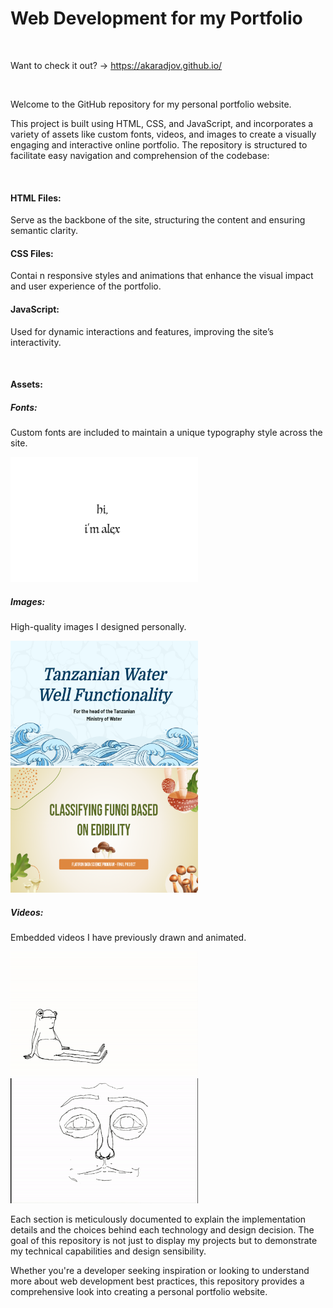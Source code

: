 # Web Development for my Portfolio

<br>

Want to check it out? -> https://akaradjov.github.io/


<br>

Welcome to the GitHub repository for my personal portfolio website. 


This project is built using HTML, CSS, and JavaScript, and incorporates a variety of assets like custom fonts, videos, and images to create a visually engaging and interactive online portfolio. The repository is structured to facilitate easy navigation and comprehension of the codebase:

<br>

#### HTML Files: 
Serve as the backbone of the site, structuring the content and ensuring semantic clarity.


#### CSS Files: 
Contai
n responsive styles and animations that enhance the visual impact and user experience of the portfolio.


#### JavaScript: 
Used for dynamic interactions and features, improving the site’s interactivity.

<br>

#### Assets:
##### Fonts: 
Custom fonts are included to maintain a unique typography style across the site.

<img src="assets/images/ppp.png" width="300" height="200">


##### Images: 
High-quality images I designed personally.

<img src="assets/images/ptww.png" width="300" height="200">

<img src="assets/images/pcnn.png" width="300" height="200">


##### Videos: 
Embedded videos I have previously drawn and animated.

<img src="assets/images/frogman.gif" width="300" height="200">
<img src="assets/images/introanimationgif.gif" width="300" height="200">

<br>

Each section is meticulously documented to explain the implementation details and the choices behind each technology and design decision. The goal of this repository is not just to display my projects but to demonstrate my technical capabilities and design sensibility. 

Whether you're a developer seeking inspiration or looking to understand more about web development best practices, this repository provides a comprehensive look into creating a personal portfolio website.
